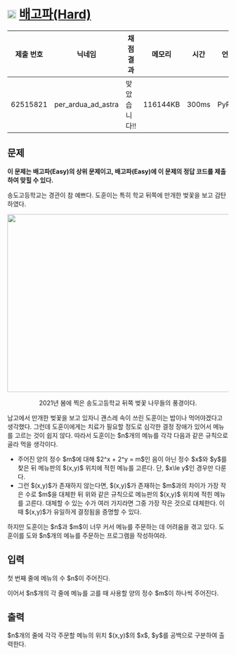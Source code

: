 # <img width="20px"  src="https://d2gd6pc034wcta.cloudfront.net/tier/9.svg" class="solvedac-tier"> [배고파(Hard)](https://www.acmicpc.net/problem/28245) 

| 제출 번호 | 닉네임 | 채점 결과 | 메모리 | 시간 | 언어 | 코드 길이 |
|---|---|---|---|---|---|---|
|62515821|per_ardua_ad_astra|맞았습니다!! |116144KB|300ms|PyPy3|355B|

## 문제
<p><strong>이 문제는 배고파(Easy)의 상위 문제이고, 배고파(Easy)에 이 문제의 정답 코드를 제출하여 맞힐 수 있다.</strong></p>

<p>송도고등학교는 경관이 참 예쁘다. 도훈이는 특히 학교 뒤쪽에 만개한 벚꽃을 보고 감탄하였다.</p>

<p style="text-align: center;"><img alt="" height="405" src="https://upload.acmicpc.net/485976e4-1833-4a33-8883-8906465a1f42/-/preview/" width="542"></p>

<p style="text-align: center;">2021년 봄에 찍은 송도고등학교 뒤쪽 벚꽃 나무들의 풍경이다.</p>

<p>남고에서 만개한 벚꽃을 보고 있자니 괜스레 속이 쓰린 도훈이는 밥이나 먹어야겠다고 생각했다. 그런데 도훈이에게는 치료가 필요할 정도로 심각한 결정 장애가 있어서 메뉴를 고르는 것이 쉽지 않다. 따라서 도훈이는 $n$개의 메뉴를 각각 다음과 같은 규칙으로 골라 먹을 생각이다.</p>

<ul>
	<li>주어진 양의 정수 $m$에 대해 $2^x + 2^y = m$인 음이 아닌 정수 $x$와 $y$를 찾은 뒤 메뉴판의 $(x,y)$ 위치에 적힌 메뉴를 고른다. 단, $x\le y$인 경우만 다룬다.</li>
	<li>그런 $(x,y)$가 존재하지 않는다면, $(x,y)$가 존재하는 $m$과의 차이가 가장 작은 수로 $m$을 대체한 뒤 위와 같은 규칙으로 메뉴판의 $(x,y)$ 위치에 적힌 메뉴를 고른다. 대체할 수 있는 수가 여러 가지라면 그중 가장 작은 것으로 대체한다. 이때 $(x,y)$가 유일하게 결정됨을 증명할 수 있다.</li>
</ul>

<p>하지만 도훈이는 $n$과 $m$이 너무 커서 메뉴를 주문하는 데 어려움을 겪고 있다. 도훈이를 도와 $n$개의 메뉴를 주문하는 프로그램을 작성하여라.</p>

## 입력
<p>첫 번째 줄에 메뉴의 수 $n$이 주어진다.</p>

<p>이어서 $n$개의 각 줄에 메뉴를 고를 때 사용할 양의 정수 $m$이 하나씩 주어진다.</p>

## 출력
<p>$n$개의 줄에 각각 주문할 메뉴의 위치 $(x,y)$의 $x$, $y$를 공백으로 구분하여 출력한다.</p>

